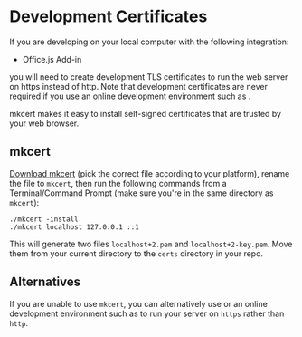 # Development Certificates

If you are developing on your local computer with the following integration:

- Office.js Add-in

you will need to create development TLS certificates to run the web server on https instead of http. Note that development certificates are never required if you use an online development environment such as [](github_codespaces.md).

mkcert makes it easy to install self-signed certificates that are trusted by your web browser.

## mkcert

[Download mkcert](https://github.com/FiloSottile/mkcert/releases) (pick the correct file according to your platform), rename the file to `mkcert`, then run the following commands from a Terminal/Command Prompt (make sure you're in the same directory as `mkcert`):

```text
./mkcert -install
./mkcert localhost 127.0.0.1 ::1
```

This will generate two files `localhost+2.pem` and `localhost+2-key.pem`. Move them from your current directory to the `certs` directory in your repo.

## Alternatives

If you are unable to use `mkcert`, you can alternatively use [](tunneling.md) or an online development environment such as [](github_codespaces.md) to run your server on `https` rather than `http`.
